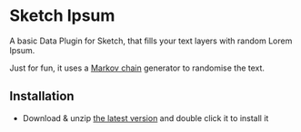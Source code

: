 # Sketch Ipsum

A basic Data Plugin for Sketch, that fills your text layers with random Lorem Ipsum.

Just for fun, it uses a [Markov chain](https://en.wikipedia.org/wiki/Markov_chain) generator to randomise the text.

## Installation

- Download & unzip [the latest version](https://github.com/BohemianCoding/sketch-ipsum/releases/latest/download/sketch-ipsum.sketchplugin.zip) and double click it to install it
